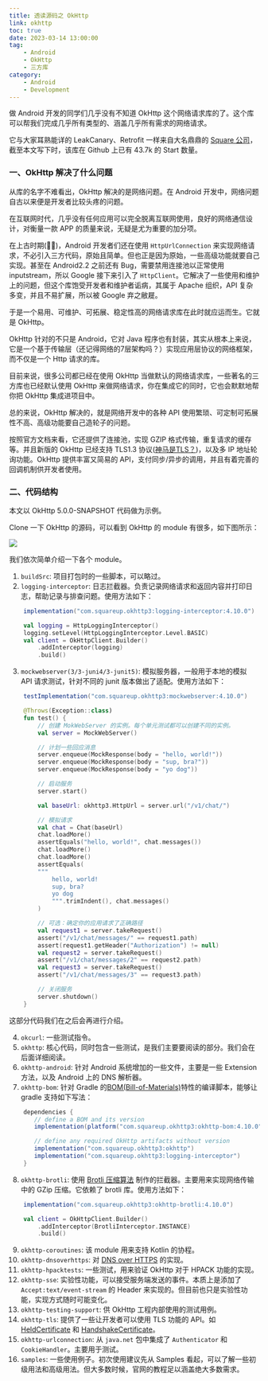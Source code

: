 ```yaml
---
title: 透读源码之 OkHttp
link: okhttp
toc: true
date: 2023-03-14 13:00:00
tag: 
    - Android
    - OkHttp
    - 三方库
category: 
    - Android
    - Development
---
```


做 Android 开发的同学们几乎没有不知道 OkHttp 这个网络请求库的了。这个库可以帮我们完成几乎所有类型的、涵盖几乎所有需求的网络请求。

它与大家耳熟能详的 LeakCanary、Retrofit 一样来自大名鼎鼎的 [Square 公司](https://square.github.io/)，截至本文写下时，该库在 Github 上已有 43.7k 的 Start 数量。

<!-- more -->

### 一、OkHttp 解决了什么问题

从库的名字不难看出，OkHttp 解决的是网络问题。在 Android 开发中，网络问题自古以来便是开发者比较头疼的问题。

在互联网时代，几乎没有任何应用可以完全脱离互联网使用，良好的网络通信设计，对衡量一款 APP 的质量来说，无疑是尤为重要的加分项。

在上古时期(🙅‍♂️)，Android 开发者们还在使用 `HttpUrlConnection` 来实现网络请求，不必引入三方代码，原始且简单。但也正是因为原始，一些高级功能就要自己实现。甚至在 Android2.2 之前还有 Bug，需要禁用连接池以正常使用 inputstream，所以 Google 接下来引入了 `HttpClient`。它解决了一些使用和维护上的问题，但这个库饱受开发者和维护者诟病，其属于 Apache 组织，API 复杂多变，并且不易扩展，所以被 Google 弃之敝屣。

于是一个易用、可维护、可拓展、稳定性高的网络请求库在此时就应运而生。它就是 OkHttp。

OkHttp 针对的不只是 Android，它对 Java 程序也有封装，其实从根本上来说，它是一个基于传输层（还记得网络的7层架构吗？）实现应用层协议的网络框架，而不仅是一个 Http 请求的库。

目前来说，很多公司都已经在使用 OkHttp 当做默认的网络请求库，一些著名的三方库也已经默认使用 OkHttp 来做网络请求，你在集成它的同时，它也会默默地帮你把 OkHttp 集成进项目中。

总的来说，OkHttp 解决的，就是网络开发中的各种 API 使用繁琐、可定制可拓展性不高、高级功能要自己造轮子的问题。

按照官方文档来看，它还提供了连接池，实现 GZIP 格式传输，重复请求的缓存等。并且新版的 OkHttp 已经支持 TLS1.3 协议([神马是TLS？](https://zh.wikipedia.org/wiki/%E5%82%B3%E8%BC%B8%E5%B1%A4%E5%AE%89%E5%85%A8%E6%80%A7%E5%8D%94%E5%AE%9A))，以及多 IP 地址轮询功能。OkHttp 提供丰富又简易的 API，支付同步/异步的调用，并且有着完善的回调机制供开发者使用。

### 二、代码结构

本文以 OkHttp 5.0.0-SNAPSHOT 代码做为示例。

Clone 一下 OkHttp 的源码，可以看到 OkHttp 的 module 有很多，如下图所示：

![](/img/okhttp-1.png)

我们依次简单介绍一下各个 module。

1. `buildSrc`: 项目打包时的一些脚本，可以略过。
2. `logging-interceptor`: 日志拦截器。负责记录网络请求和返回内容并打印日志，帮助记录与排查问题。使用方法如下：

```groovy
    implementation("com.squareup.okhttp3:logging-interceptor:4.10.0")
```

```kotlin
    val logging = HttpLoggingInterceptor()
    logging.setLevel(HttpLoggingInterceptor.Level.BASIC)
    val client = OkHttpClient.Builder()
        .addInterceptor(logging)
        .build()
```

3. `mockwebserver(3/3-juni4/3-junit5)`: 模拟服务器，一般用于本地的模拟 API 请求测试，针对不同的 junit 版本做出了适配。使用方法如下：

```groovy
    testImplementation("com.squareup.okhttp3:mockwebserver:4.10.0")
```

```kotlin
    @Throws(Exception::class)
    fun test() {
        // 创建 MokWebServer 的实例。每个单元测试都可以创建不同的实例。
        val server = MockWebServer()

        // 计划一些回应消息
        server.enqueue(MockResponse(body = "hello, world!"))
        server.enqueue(MockResponse(body = "sup, bra?"))
        server.enqueue(MockResponse(body = "yo dog"))

        // 启动服务
        server.start()

        val baseUrl: okhttp3.HttpUrl = server.url("/v1/chat/")

        // 模拟请求
        val chat = Chat(baseUrl)
        chat.loadMore()
        assertEquals("hello, world!", chat.messages())
        chat.loadMore()
        chat.loadMore()
        assertEquals(
        """
            hello, world!
            sup, bra?
            yo dog
            """.trimIndent(), chat.messages()
        )

        // 可选：确定你的应用请求了正确路径
        val request1 = server.takeRequest()
        assert("/v1/chat/messages/" == request1.path)
        assert(request1.getHeader("Authorization") != null)
        val request2 = server.takeRequest()
        assert("/v1/chat/messages/2" == request2.path)
        val request3 = server.takeRequest()
        assert("/v1/chat/messages/3" == request3.path)

        // 关闭服务
        server.shutdown()
    }
```
这部分代码我们在之后会再进行介绍。

4. `okcurl`: 一些测试指令。
5. `okhttp`: 核心代码，同时包含一些测试，是我们主要要阅读的部分。我们会在后面详细阅读。
6. `okhttp-android`: 针对 Android 系统增加的一些文件，主要是一些 Extension 方法，以及 Android 上的 DNS 解析器。
7. `okhttp-bom`: 针对 Gradle 的[BOM(Bill-of-Materials)](https://docs.gradle.org/6.2/userguide/platforms.html#sub:bom_import)特性的编译脚本，能够让 gradle 支持如下写法：

```groovy
    dependencies {
       // define a BOM and its version
       implementation(platform("com.squareup.okhttp3:okhttp-bom:4.10.0"))

       // define any required OkHttp artifacts without version
       implementation("com.squareup.okhttp3:okhttp")
       implementation("com.squareup.okhttp3:logging-interceptor")
    }
```

8. `okhttp-brotli`: 使用 [Brotli 压缩算法](https://github.com/google/brotli) 制作的拦截器。主要用来实现网络传输中的 GZip 压缩。它依赖了 brotli 库。使用方法如下：

```groovy
    implementation("com.squareup.okhttp3:okhttp-brotli:4.10.0")
```

```kotlin
    val client = OkHttpClient.Builder()
        .addInterceptor(BrotliInterceptor.INSTANCE)
        .build() 
```

9. `okhttp-coroutines`: 该 module 用来支持 Kotlin 的协程。
10. `okhttp-dnsoverhttps`: 对 [DNS over HTTPS](https://zh.wikipedia.org/wiki/DNS_over_HTTPS) 的实现。
11. `okhttp-hpacktests`: 一些测试，用来验证 OkHttp 对于 HPACK 功能的实现。
12. `okhttp-sse`: 实验性功能，可以接受服务端发送的事件。本质上是添加了 `Accept:text/event-stream` 的 Header 来实现的。但目前也只是实验性功能，实现方式随时可能变化。
13. `okhttp-testing-support`: 供 OkHttp 工程内部使用的测试用例。
14. `okhttp-tls`: 提供了一些让开发者可以使用 TLS 功能的 API。如 [HeldCertificate](https://square.github.io/okhttp/4.x/okhttp-tls/okhttp3.tls/-held-certificate/) 和 [HandshakeCertificate](https://square.github.io/okhttp/4.x/okhttp-tls/okhttp3.tls/-handshake-certificates/)。
15. `okhttp-urlconnection`: 从 `java.net` 包中集成了 `Authenticator` 和 `CookieHandler`。主要用于测试。
16. `samples`: 一些使用例子。初次使用建议先从 Samples 看起，可以了解一些初级用法和高级用法。但大多数时候，官网的教程足以涵盖绝大多数需求。

